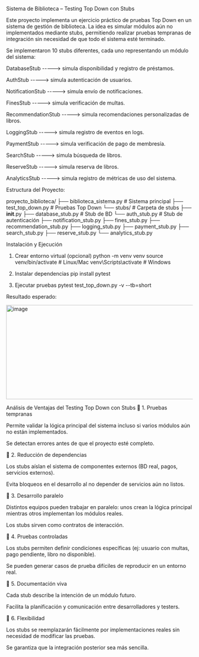 Sistema de Biblioteca – Testing Top Down con Stubs

Este proyecto implementa un ejercicio práctico de pruebas Top Down en un sistema de gestión de biblioteca.
La idea es simular módulos aún no implementados mediante stubs, permitiendo realizar pruebas tempranas de integración sin necesidad de que todo el sistema esté terminado.

Se implementaron 10 stubs diferentes, cada uno representando un módulo del sistema:

DatabaseStub -----> simula disponibilidad y registro de préstamos.

AuthStub -----> simula autenticación de usuarios.

NotificationStub -----> simula envío de notificaciones.

FinesStub -----> simula verificación de multas.

RecommendationStub -----> simula recomendaciones personalizadas de libros.

LoggingStub -----> simula registro de eventos en logs.

PaymentStub -----> simula verificación de pago de membresía.

SearchStub -----> simula búsqueda de libros.

ReserveStub -----> simula reserva de libros.

AnalyticsStub -----> simula registro de métricas de uso del sistema.

Estructura del Proyecto:

proyecto_biblioteca/
├── biblioteca_sistema.py    # Sistema principal
├── test_top_down.py         # Pruebas Top Down
└── stubs/                   # Carpeta de stubs
    ├── __init__.py
    ├── database_stub.py     # Stub de BD
    └── auth_stub.py         # Stub de autenticación
    ├── notification_stub.py
    ├── fines_stub.py
    ├── recommendation_stub.py
    ├── logging_stub.py
    ├── payment_stub.py
    ├── search_stub.py
    ├── reserve_stub.py
    └── analytics_stub.py

Instalación y Ejecución
1. Crear entorno virtual (opcional)
python -m venv venv
source venv/bin/activate  # Linux/Mac
venv\Scripts\activate     # Windows

2. Instalar dependencias
pip install pytest

3. Ejecutar pruebas
pytest test_top_down.py -v --tb=short


Resultado esperado:

<img width="1528" height="254" alt="image" src="https://github.com/user-attachments/assets/c37ea1c3-e5bf-4073-aeca-9f4417b3fd04" />

Análisis de Ventajas del Testing Top Down con Stubs
🔹 1. Pruebas tempranas

Permite validar la lógica principal del sistema incluso si varios módulos aún no están implementados.

Se detectan errores antes de que el proyecto esté completo.

🔹 2. Reducción de dependencias

Los stubs aíslan el sistema de componentes externos (BD real, pagos, servicios externos).

Evita bloqueos en el desarrollo al no depender de servicios aún no listos.

🔹 3. Desarrollo paralelo

Distintos equipos pueden trabajar en paralelo: unos crean la lógica principal mientras otros implementan los módulos reales.

Los stubs sirven como contratos de interacción.

🔹 4. Pruebas controladas

Los stubs permiten definir condiciones específicas (ej: usuario con multas, pago pendiente, libro no disponible).

Se pueden generar casos de prueba difíciles de reproducir en un entorno real.

🔹 5. Documentación viva

Cada stub describe la intención de un módulo futuro.

Facilita la planificación y comunicación entre desarrolladores y testers.

🔹 6. Flexibilidad

Los stubs se reemplazarán fácilmente por implementaciones reales sin necesidad de modificar las pruebas.

Se garantiza que la integración posterior sea más sencilla.
